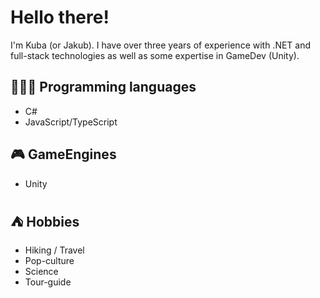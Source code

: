 # Hello there!

I'm Kuba (or Jakub). I have over three years of experience with .NET and full-stack technologies as well as some expertise in GameDev (Unity).

## 👨🏻‍💻 Programming languages
  * C#
  * JavaScript/TypeScript

## 🎮 GameEngines
  * Unity 

## ⛺ Hobbies
  * Hiking / Travel 
  * Pop-culture
  * Science
  * Tour-guide
